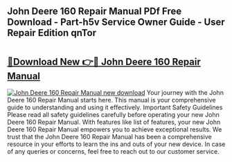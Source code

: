 ## John Deere 160 Repair Manual PDf Free Download - Part-h5v Service Owner Guide - User Repair Edition qnTor

# <h2><a href="http://bc70768.oget.top/?id=John+Deere+160+Repair+Manual">🔗Download New 👉🔴 John Deere 160 Repair Manual</a></h2>

[![John Deere 160 Repair Manual new download](https://i.imgur.com/5g1atiW.png)](http://bc70768.oget.top/?id=John+Deere+160+Repair+Manual)
Your journey with the John Deere 160 Repair Manual starts here. This manual is your comprehensive guide to understanding and using it effectively. Important Safety Guidelines Please read all safety guidelines carefully before operating your new John Deere 160 Repair Manual. With features like list of features, your new John Deere 160 Repair Manual empowers you to achieve exceptional results. We trust that the John Deere 160 Repair Manual has been a comprehensive resource in your efforts to learn the ins and outs of your new device. In case of any queries or concerns, feel free to reach out to our customer service.
